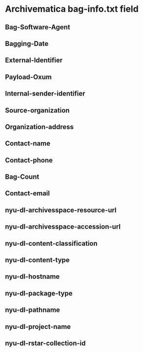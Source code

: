 # Archivematica bag-info.txt field
## Bag-Software-Agent
## Bagging-Date
## External-Identifier
## Payload-Oxum
## Internal-sender-identifier
## Source-organization
## Organization-address
## Contact-name
## Contact-phone
## Bag-Count
## Contact-email
## nyu-dl-archivesspace-resource-url
## nyu-dl-archivesspace-accession-url
## nyu-dl-content-classification
## nyu-dl-content-type	
## nyu-dl-hostname
## nyu-dl-package-type
## nyu-dl-pathname
## nyu-dl-project-name
## nyu-dl-rstar-collection-id
